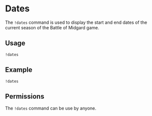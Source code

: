# Dates

The `!dates` command is used to display the start and end dates of the current season of the Battle of Midgard game.

## Usage

`!dates`

## Example

`!dates`

## Permissions

The `!dates` command can be use by anyone.